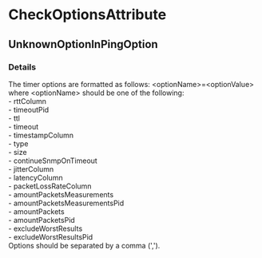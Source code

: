 ﻿---  
uid: Validator_7_3_24  
---

# CheckOptionsAttribute

## UnknownOptionInPingOption

### Details

The timer options are formatted as follows: \<optionName\>\=\<optionValue\> where \<optionName\> should be one of the following:  
 \- rttColumn  
 \- timeoutPid  
 \- ttl  
 \- timeout  
 \- timestampColumn  
 \- type  
 \- size  
 \- continueSnmpOnTimeout  
 \- jitterColumn  
 \- latencyColumn  
 \- packetLossRateColumn  
 \- amountPacketsMeasurements  
 \- amountPacketsMeasurementsPid  
 \- amountPackets  
 \- amountPacketsPid  
 \- excludeWorstResults  
 \- excludeWorstResultsPid  
Options should be separated by a comma (',').
